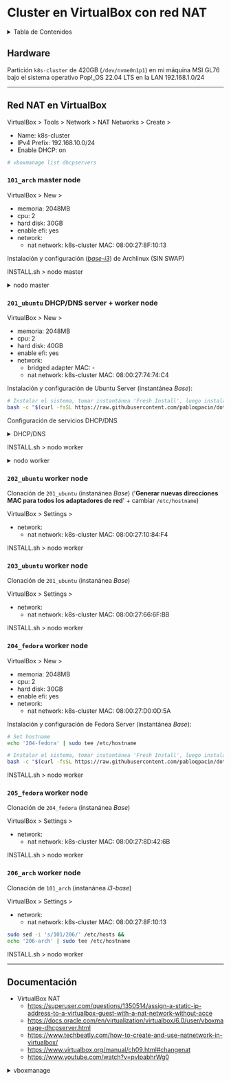 # Cluster en VirtualBox con red NAT

<details>
<summary>Tabla de Contenidos</summary>

- [Cluster en VirtualBox con red NAT](#cluster-en-virtualbox-con-red-nat)
  - [Hardware](#hardware)
  - [Red NAT en VirtualBox](#red-nat-en-virtualbox)
    - [`101_arch` master node](#101_arch-master-node)
    - [`201_ubuntu` DHCP/DNS server + worker node](#201_ubuntu-dhcpdns-server--worker-node)
    - [`202_ubuntu` worker node](#202_ubuntu-worker-node)
    - [`203_ubuntu` worker node](#203_ubuntu-worker-node)
    - [`204_fedora` worker node](#204_fedora-worker-node)
    - [`205_fedora` worker node](#205_fedora-worker-node)
    - [`206_arch` worker node](#206_arch-worker-node)
  - [Documentación](#documentación)

</details>

## Hardware

Partición `k8s-cluster` de 420GB (`/dev/nvme0n1p1`) en mi máquina MSI GL76 bajo el sistema operativo Pop!_OS 22.04 LTS en la LAN 192.168.1.0/24

---

## Red NAT en VirtualBox

VirtualBox > Tools > Network > NAT Networks > Create > 
  - Name: k8s-cluster
  - IPv4 Prefix: 192.168.10.0/24
  - Enable DHCP: on

```bash
# vboxmanage list dhcpservers
```

### `101_arch` master node

VirtualBox > New >
  - memoria: 2048MB
  - cpu: 2
  - hard disk: 30GB
  - enable efi: yes
  - network:
    - nat network: k8s-cluster
      MAC: 08:00:27:8F:10:13

Instalación y configuración ([*base-i3*](https://github.com/pabloqpacin/dotfiles/blob/main/docs/linux/Arch_Hypr.md)) de Archlinux (SIN SWAP)

<!-- ```bash
if ! grep -q $(hostname) /etc/hosts; then
  echo -e "127.0.0.1\t\t$(hostname)" | sudo tee -a /etc/hosts
fi
``` -->

INSTALL.sh > nodo master

<details>
<summary>nodo master</summary>

```bash
# Iniciar nodo master
sudo kubeadm init --pod-network-cidr=10.0.0.0/16`

# # IMPORTANTE: guardar este output para introducirlo en los nodos 'workers'
# sudo kubeadm join <ip>:6443 --token <token> \
#         --discovery-token-ca-cert-hash sha256:<hash>
```
```bash
# Habilitar cubeconfig
mkdir -p $HOME/.kube
sudo cp -i /etc/kubernetes/admin.conf $HOME/.kube/config
sudo chown $(id -u):$(id -g) $HOME/.kube/config

# Habilitar Calico para operar la red
kubectl create -f https://raw.githubusercontent.com/projectcalico/calico/v3.27.2/manifests/tigera-operator.yaml
  wget https://raw.githubusercontent.com/projectcalico/calico/v3.27.2/manifests/custom-resources.yaml &&
      sed -i 's/192.168.0.0/10.0.0.0/' custom-resources.yaml &&
      kubectl create -f custom-resources.yaml &&
      rm custom-resources.yaml

# Revisar la creación de elementos en el cluster
watch kubectl get pods -n calico-system
kubectl cluster-info &&
kubectl get nodes &&
kubectl get ns
```

**OJO**

```bash
# Generar otro token para habilitar workers
kubeadm token create --print-join-command
kubeadm token list
```

</details>

### `201_ubuntu` DHCP/DNS server + worker node

VirtualBox > New >
  - memoria: 2048MB
  - cpu: 2
  - hard disk: 40GB
  - enable efi: yes
  - network:
    - bridged adapter
      MAC: -
    - nat network: k8s-cluster
      MAC: 08:00:27:74:74:C4

Instalación y configuración de Ubuntu Server (instantánea *Base*):

```bash
# Instalar el sistema, tomar instantánea 'Fresh Install', luego instalar y configurar paquetes para instantánea `Base`
bash -c "$(curl -fsSL https://raw.githubusercontent.com/pabloqpacin/dotfiles/main/scripts/autosetup/UbuntuServer-base.sh)"
```

Configuración de servicios DHCP/DNS

<details>
<summary> DHCP/DNS</summary>

> Plantillas: [1](https://github.com/pabloqpacin/ASIR/blob/main/Redes/Entregas/T2.md), [2](https://github.com/pabloqpacin/ASIR/blob/main/Redes/Entregas/UD3.1-DHCP_DNS_Apache_UbuntuServer.md) 

Instalar paquetes necesarios

```bash
sudo apt-get udpate && sudo apt-get install \
  openvswitch-switch isc-dhcp-server bind9 bind9-utils
```

Asignar dirección IP estática

```bash
sudo vim /etc/netplan/00-installer-config.yaml
```
```yaml
network:
  ethernets:
    # Bridged Network (LAN)
    enp0s3:
      dhcp4: true
    # NAT Network
    enp0s8:
      dhcp4: false
      addresses: [192.168.10.201/24]
      nameservers:
        addresses: [192.168.10.201]
  version: 2
```
```bash
sudo netplan apply
```

Definir interfaz para servicio DHCP

```bash
sudo vim /etc/default/isc-dhcp-server
```
```conf
# ...
INTERFACES="enp0s8"
```

Configuración servicio DHCP

```bash
sudo vim /etc/dhcp/dhcpd.conf
```
```c
option domain-name "cluster.net";
option domain-name-servers ns.cluster.net;

subnet 192.168.10.0 netmask 255.255.255.0 {
  range 192.168.10.30 192.168.10.80;
  option subnet-mask 255.255.255.0;
  option routers 192.168.10.1;
  option domain-name-servers 192.168.10.201;
  option domain-name "cluster.net";
}

host 101_arch {
  hardware ethernet 08:00:27:8F:10:13;
  fixed-address 192.168.10.101;
}

host 202_ubuntu {
  hardware ethernet 08:00:27:10:84:F4;
  fixed-address 192.168.10.202;
}

host 203_ubuntu {
  hardware ethernet 08:00:27:66:6F:BB;
  fixed-address 192.168.10.203;
}

host 204_fedora {
  hardware ethernet 08:00:27:D0:0D:5A;
  fixed-address 192.168.10.204;
}

host 205_fedora {
  hardware ethernet 08:00:27:8D:42:6B;
  fixed-address 192.168.10.205;
}

host 206_arch {
  hardware ethernet 08:00:27:77:EB:27;
  fixed-address 192.168.10.206;
}
```

Configuración servicio DNS

```bash
sudo vim /etc/bind/named.conf.local
```
```ini
// Zona Directa
zone "cluster.net" {
  type master;
  file "/etc/bind/db.cluster.net";
};

// Zona Inversa
zone "10.168.192.in-addr.arpa" {
  type master;
  file "/etc/bind/db.192";
};
```
```bash
named-checkzone

sudo cp /etc/bind/db.local /etc/bind/db.cluster.net
sudo vim /etc/bind/db.cluster.net
```
```ini
;
; BIND data file for local loopback interface
;
$TTL    604800
@   IN  SOA cluster.net. root.cluster.net. (
                  2     ; Serial
             604800     ; Refresh
              86400     ; Retry
            2419200     ; Expire
             604800 )   ; Negative Cache TTL
;
@   IN  NS  cluster.net.
@   IN  A   192.168.10.201
@   IN  AAAA    ::1

ns      IN A    192.168.10.201
master  IN A    192.168.10.101
202     IN A    192.168.10.202
203     IN A    192.168.10.203
204     IN A    192.168.10.204
205     IN A    192.168.10.205
206     IN A    192.168.10.206
```

```bash
sudo cp /etc/bind/db.127 /etc/bind/db.192
sudo vim /etc/bind/db.192
```
```ini
;
; BIND reverse data file for local loopback interface
;
$TTL    604800
@   IN  SOA cluster.net. root.cluster.net. (
                  1     ; Serial
             604800     ; Refresh
              86400     ; Retry
            2419200     ; Expire
             604800 )   ; Negative Cache TTL
;
@   IN  NS  cluster.net.
;1.0.0  IN  PTR cluster.net.

201 IN  PTR     ns.cluster.net.
101 IN  PTR     master.cluster.net.
202 IN  PTR     202.cluster.net.
203 IN  PTR     203.cluster.net.
204 IN  PTR     204.cluster.net.
205 IN  PTR     205.cluster.net.
206 IN  PTR     206.cluster.net.
```
```bash
named-checkconf

named-checkzone cluster.net /etc/bind/db.cluster.net
named-checkzone 10.168.192.in-addr.arpa. /etc/bind/db.192
```

Aplicar configuración

```bash
sudo systemctl restart isc-dhcp-server named
```

</details>


INSTALL.sh > nodo worker

<details>
<summary>nodo worker</summary>

```bash
sudo kubeadm join 192.168.10.101:6443 --token <token> \
        --discovery-token-ca-cert-hash sha256:<hash>
```

</details>

### `202_ubuntu` worker node

Clonación de `201_ubuntu` (instanánea *Base*) ('**Generar nuevas direcciones MAC para todos los adaptadores de red**' + cambiar `/etc/hostname`)

VirtualBox > Settings >
  - network:
    - nat network: k8s-cluster
      MAC: 08:00:27:10:84:F4

<!-- ```bash
sudo systemctl edit systemd-networkd-wait-online.service
    # [Service]
    # TimeoutStartSec=10
``` -->

INSTALL.sh > nodo worker

### `203_ubuntu` worker node

Clonación de `201_ubuntu` (instanánea *Base*)

VirtualBox > Settings >
  - network:
    - nat network: k8s-cluster
      MAC: 08:00:27:66:6F:BB

INSTALL.sh > nodo worker

### `204_fedora` worker node

VirtualBox > New >
  - memoria: 2048MB
  - cpu: 2
  - hard disk: 30GB
  - enable efi: yes
  - network:
    - nat network: k8s-cluster
      MAC: 08:00:27:D0:0D:5A

Instalación y configuración de Fedora Server (instantánea *Base*):

```bash
# Set hostname
echo '204-fedora' | sudo tee /etc/hostname

# Instalar el sistema, tomar instantánea 'Fresh Install', luego instalar y configurar paquetes para instantánea 'Base'
bash -c "$(curl -fsSL https://raw.githubusercontent.com/pabloqpacin/dotfiles/main/scripts/autosetup/FedoraServer-base.sh)"
```

INSTALL.sh > nodo worker

### `205_fedora` worker node

Clonación de `204_fedora` (instanánea *Base*)

VirtualBox > Settings >
  - network:
    - nat network: k8s-cluster
      MAC: 08:00:27:8D:42:6B

<!-- ```bash
echo '205-fedora' | sudo tee /etc/hostname
``` -->

INSTALL.sh > nodo worker

### `206_arch` worker node

Clonación de `101_arch` (instanánea *i3-base*)

VirtualBox > Settings >
  - network:
    - nat network: k8s-cluster
      MAC: 08:00:27:8F:10:13

```bash
sudo sed -i 's/101/206/' /etc/hosts &&
echo '206-arch' | sudo tee /etc/hostname
```

INSTALL.sh > nodo worker


---

## Documentación

- VirtualBox NAT
  - https://superuser.com/questions/1350514/assign-a-static-ip-address-to-a-virtualbox-guest-with-a-nat-network-without-acce
  - https://docs.oracle.com/en/virtualization/virtualbox/6.0/user/vboxmanage-dhcpserver.html
  - https://www.techbeatly.com/how-to-create-and-use-natnetwork-in-virtualbox/
  - https://www.virtualbox.org/manual/ch09.html#changenat
  - https://www.youtube.com/watch?v=pvlpabhrWg0

<details>
<summary>vboxmanage</summary>

```txt
$ vboxmanage list dhcpservers

NetworkName:    HostInterfaceNetworking-vboxnet0
Dhcpd IP:       192.168.56.100
LowerIPAddress: 192.168.56.101
UpperIPAddress: 192.168.56.254
NetworkMask:    255.255.255.0
Enabled:        Yes
Global Configuration:
    minLeaseTime:     default
    defaultLeaseTime: default
    maxLeaseTime:     default
    Forced options:   None
    Suppressed opts.: None
        1/legacy: 255.255.255.0
Groups:               None
Individual Configs:   None

NetworkName:    k8s-cluster
Dhcpd IP:       192.168.10.3
LowerIPAddress: 192.168.10.4
UpperIPAddress: 192.168.10.254
NetworkMask:    255.255.255.0
Enabled:        Yes
Global Configuration:
    minLeaseTime:     default
    defaultLeaseTime: default
    maxLeaseTime:     default
    Forced options:   None
    Suppressed opts.: None
        1/legacy: 255.255.255.0
        3/legacy: 192.168.10.1
        6/legacy: 192.168.10.1
       15/legacy: .
Groups:               None
Individual Configs:   None
```

```bash
# Not working properly; improve them commands!!

vboxmanage dhcpserver add --network=TEST --server-ip=192.168.20.1 --netmask=255.255.255.0 --lower-ip=192.168.20.6 --upper-ip=192.168.20.9 --enable

# vboxmanage dhcpserver modify --network=TEST --mac-address=08:00:27:5A:9C:44 --fixed-address=192.168.20.101
vboxmanage dhcpserver modify --network=TEST --mac-address=08:00:27:5A:9C:44 --fixed-address=192.168.10.101
```
</details>
